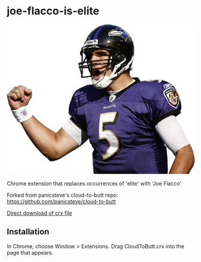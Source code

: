 joe-flacco-is-elite
=============

![](logo.png)

Chrome extension that replaces occurrences of 'elite' with 'Joe Flacco'

Forked from panicsteve's cloud-to-butt repo: https://github.com/panicsteve/cloud-to-butt

[Direct download of crx file](https://github.com/jonathanreyes/joe-flacco-is-elite/blob/master/JoeFlaccoIsElite.crx?raw=true)

Installation
------------

In Chrome, choose Window > Extensions.  Drag CloudToButt.crx into the page that appears.
